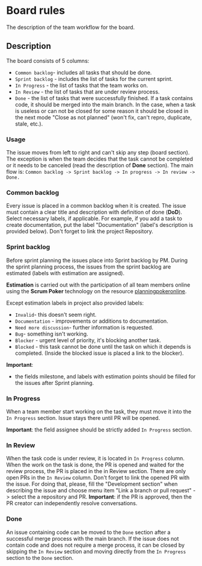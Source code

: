 # Board rules 

The description of the team workflow for the board.

## Description

The board consists of 5 columns:

- `Common backlog`- includes all tasks that should be done.
- `Sprint backlog` - includes the list of tasks for the current sprint.
- `In Progress` - the list of tasks that the team works on.
- `In Review` - the list of tasks that are under review process.
- `Done` - the list of tasks that were successfully finished. If a task contains code, it should be merged into the main branch. In the case, when a task is useless or can not be closed for some reason it should be closed in the next mode "Close as not planned" (won't fix, can't repro, duplicate, stale, etc.).

### Usage

The issue moves from left to right and can't skip any step (board section). The exception is when the team decides that the task cannot be completed or it needs to be canceled (read the description of **Done** section).
The main flow is:
 `
Common backlog -> Sprint backlog -> In progress -> In review -> Done.
`

### Common backlog

Every issue is placed in a common backlog when it is created.
The issue must contain a clear title and description with definition of done (**DoD**).
Select necessary labels, if applicable. For example, if you add a task to create documentation, put the label "Documentation" (label's description is provided below). 
Don't forget to link the project Repository.

### Sprint backlog

Before sprint planning the issues place into Sprint backlog by PM.
During the sprint planning process, the issues from the sprint backlog are estimated (labels with estimation are assigned).

**Estimation** is carried out with the participation of all team members online using the **Scrum Poker** technology on the resource [planningpokeronline](https://planningpokeronline.com).

Except estimation labels in project also provided labels: 

- `Invalid`- this doesn't seem right.
- `Documentation` - improvements or additions to documentation.
- `Need more discussion`- further information is requested.
- `Bug`- something isn't working.
- `Blocker` - urgent level of priority, it's blocking another task.
- `Blocked` - this task cannot be done until the task on which it depends is completed. (Inside the blocked issue is placed a link to the blocker).

**Important**: 

* the fields milestone, and labels with estimation points should be filled for the issues after Sprint planning.

### In Progress

When a team member start working on the task, they must move it into the `In Progress` section. Issue stays there until PR will be opened.

**Important**: the field assignee should be strictly added `In Progress` section. 

### In Review

When the task code is under review, it is located in `In Progress` column.
When the work on the task is done, the PR is opened and waited for the review process, the PR is placed in the in Review section. There are only open PRs in the `In Review` column.
Don't forget to link the opened PR with the issue. For doing that, please, fill the "Development section" when describing the issue and choose menu item "Link a branch or pull request" -> select the a repository and PR.
**Important**: if the PR is approved, then the PR creator can independently resolve conversations. 

### Done

An issue containing code can be moved to the `Done` section after a successful merge process with the main branch.
If the issue does not contain code and does not require a merge process, it can be closed by skipping the `In Review` section and moving directly from the `In Progress` section to the `Done` section.
